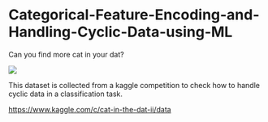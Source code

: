 # Categorical-Feature-Encoding-and-Handling-Cyclic-Data-using-ML

Can you find more cat in your dat?

<img src="https://storage.googleapis.com/kaggle-media/competitions/playground/cat_in_dat/cat7.jpg">

This dataset is collected from a kaggle competition to check how to handle cyclic data in a classification task. 

https://www.kaggle.com/c/cat-in-the-dat-ii/data
